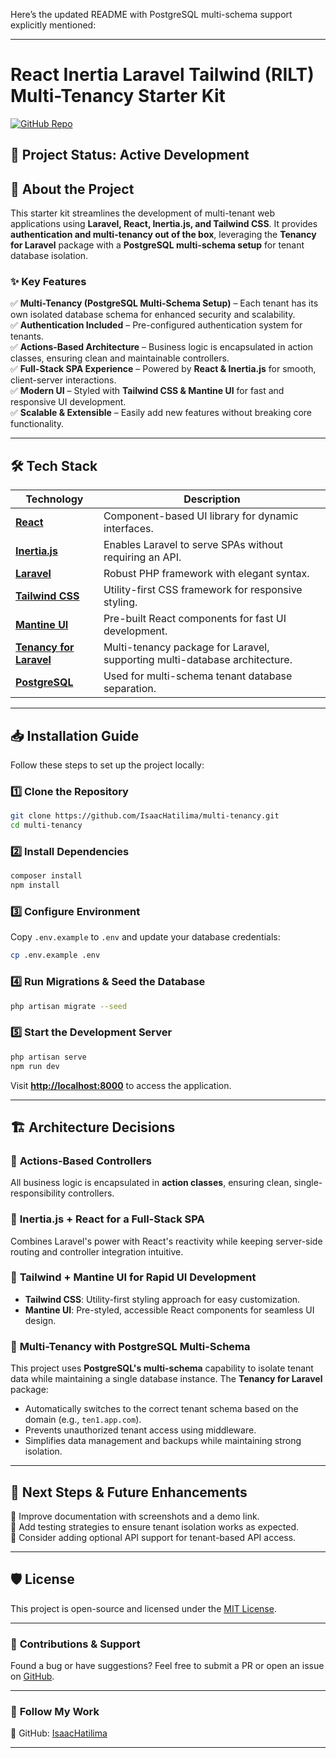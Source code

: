 Here’s the updated README with PostgreSQL multi-schema support explicitly mentioned:

---

# **React Inertia Laravel Tailwind (RILT) Multi-Tenancy Starter Kit**

[![GitHub Repo](https://img.shields.io/badge/GitHub-Repo-blue?logo=github)](https://github.com/IsaacHatilima/multi-tenancy)

## 🚀 Project Status: **Active Development**

## 📌 About the Project

This starter kit streamlines the development of multi-tenant web applications using **Laravel, React, Inertia.js, and
Tailwind CSS**. It provides **authentication and multi-tenancy out of the box**, leveraging the **Tenancy for Laravel**
package with a **PostgreSQL multi-schema setup** for tenant database isolation.

### ✨ **Key Features**

✅ **Multi-Tenancy (PostgreSQL Multi-Schema Setup)** – Each tenant has its own isolated database schema for enhanced
security and scalability.  
✅ **Authentication Included** – Pre-configured authentication system for tenants.  
✅ **Actions-Based Architecture** – Business logic is encapsulated in action classes, ensuring clean and maintainable
controllers.  
✅ **Full-Stack SPA Experience** – Powered by **React & Inertia.js** for smooth, client-server interactions.  
✅ **Modern UI** – Styled with **Tailwind CSS & Mantine UI** for fast and responsive UI development.  
✅ **Scalable & Extensible** – Easily add new features without breaking core functionality.

---

## 🛠 **Tech Stack**

| Technology                                                | Description                                                                |
|-----------------------------------------------------------|----------------------------------------------------------------------------|
| **[React](https://react.dev/)**                           | Component-based UI library for dynamic interfaces.                         |
| **[Inertia.js](https://inertiajs.com/)**                  | Enables Laravel to serve SPAs without requiring an API.                    |
| **[Laravel](https://laravel.com/)**                       | Robust PHP framework with elegant syntax.                                  |
| **[Tailwind CSS](https://tailwindui.com/)**               | Utility-first CSS framework for responsive styling.                        |
| **[Mantine UI](https://mantine.dev/)**                    | Pre-built React components for fast UI development.                        |
| **[Tenancy for Laravel](https://tenancyforlaravel.com/)** | Multi-tenancy package for Laravel, supporting multi-database architecture. |
| **[PostgreSQL](https://www.postgresql.org/)**             | Used for multi-schema tenant database separation.                          |

---

## 📥 **Installation Guide**

Follow these steps to set up the project locally:

### 1️⃣ Clone the Repository

```bash
git clone https://github.com/IsaacHatilima/multi-tenancy.git
cd multi-tenancy
```

### 2️⃣ Install Dependencies

```bash
composer install
npm install
```

### 3️⃣ Configure Environment

Copy `.env.example` to `.env` and update your database credentials:

```bash
cp .env.example .env
```

### 4️⃣ Run Migrations & Seed the Database

```bash
php artisan migrate --seed
```

### 5️⃣ Start the Development Server

```bash
php artisan serve
npm run dev
```

Visit **[http://localhost:8000](http://localhost:8000)** to access the application.

---

## 🏗 **Architecture Decisions**

### 📌 **Actions-Based Controllers**

All business logic is encapsulated in **action classes**, ensuring clean, single-responsibility controllers.

### 📌 **Inertia.js + React for a Full-Stack SPA**

Combines Laravel's power with React's reactivity while keeping server-side routing and controller integration intuitive.

### 📌 **Tailwind + Mantine UI for Rapid UI Development**

- **Tailwind CSS**: Utility-first styling approach for easy customization.
- **Mantine UI**: Pre-styled, accessible React components for seamless UI design.

### 📌 **Multi-Tenancy with PostgreSQL Multi-Schema**

This project uses **PostgreSQL's multi-schema** capability to isolate tenant data while maintaining a single database
instance. The **Tenancy for Laravel** package:

- Automatically switches to the correct tenant schema based on the domain (e.g., `ten1.app.com`).
- Prevents unauthorized tenant access using middleware.
- Simplifies data management and backups while maintaining strong isolation.

---

## 📌 **Next Steps & Future Enhancements**

🔹 Improve documentation with screenshots and a demo link.  
🔹 Add testing strategies to ensure tenant isolation works as expected.  
🔹 Consider adding optional API support for tenant-based API access.

---

## 🛡 **License**

This project is open-source and licensed under the [MIT License](LICENSE).

---

### 🚀 **Contributions & Support**

Found a bug or have suggestions? Feel free to submit a PR or open an issue
on [GitHub](https://github.com/IsaacHatilima/multi-tenancy).

---

### 🔗 **Follow My Work**

📌 GitHub: [IsaacHatilima](https://github.com/IsaacHatilima)

---
